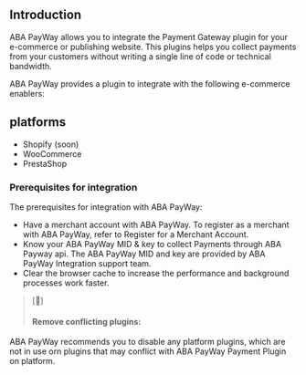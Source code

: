 ## Introduction

ABA PayWay allows you to integrate the Payment Gateway plugin for your e-commerce or publishing website. 
This plugins helps you collect payments from your customers without writing a single line of code or technical bandwidth.

ABA PayWay provides a plugin to integrate with the following e-commerce enablers:

## platforms
- Shopify (soon)
- WooCommerce
- PrestaShop


### Prerequisites for integration
The prerequisites for integration with ABA PayWay:

- Have a merchant account with ABA PayWay. To register as a merchant with ABA PayWay, refer to Register for a Merchant Account.
- Know your ABA PayWay  MID & key to collect Payments through ABA Payway api.
    The ABA PayWay MID and key are provided  by ABA PayWay Integration support team.
- Clear the browser cache to increase the performance and background processes work faster.

>[🚧] 
>#### Remove conflicting plugins:

ABA PayWay  recommends you to disable any platform plugins, which are not in use orn plugins that may conflict with ABA PayWay Payment Plugin on platform.